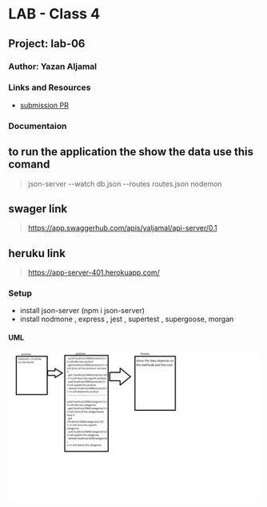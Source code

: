 # LAB - Class 4

## Project: lab-06

### Author: Yazan Aljamal

### Links and Resources

* [submission PR](https://github.com/yaljamal-401-advanced-javascript/api-server/pull/12)

### Documentaion

## to run the application the show the data use this comand

> json-server --watch db.json --routes routes.json
> nodemon

## swager link 

> https://app.swaggerhub.com/apis/yaljamal/api-server/0.1

## heruku link 
> https://app-server-401.herokuapp.com/

### Setup

* install json-server (npm i json-server)
* install nodmone , express , jest , supertest , supergoose, morgan

#### UML

![UML Diagram](./UML/class7.png)
